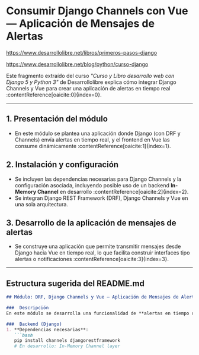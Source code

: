 # Consumir Django Channels con Vue — Aplicación de Mensajes de Alertas

https://www.desarrollolibre.net/libros/primeros-pasos-django

https://www.desarrollolibre.net/blog/python/curso-django

Este fragmento extraído del curso *"Curso y Libro desarrollo web con Django 5 y Python 3"* de Desarrollolibre explica cómo integrar Django Channels y Vue para crear una aplicación de alertas en tiempo real :contentReference[oaicite:0]{index=0}.

---

## 1. Presentación del módulo
- En este módulo se plantea una aplicación donde Django (con DRF y Channels) envía alertas en tiempo real, y el frontend en Vue las consume dinámicamente :contentReference[oaicite:1]{index=1}.

## 2. Instalación y configuración
- Se incluyen las dependencias necesarias para Django Channels y la configuración asociada, incluyendo posible uso de un backend **In-Memory Channel** en desarrollo :contentReference[oaicite:2]{index=2}.
- Se integran Django REST Framework (DRF), Django Channels y Vue en una sola arquitectura.

## 3. Desarrollo de la aplicación de mensajes de alertas
- Se construye una aplicación que permite transmitir mensajes desde Django hacia Vue en tiempo real, lo que facilita construir interfaces tipo alertas o notificaciones :contentReference[oaicite:3]{index=3}.

---

##  Estructura sugerida del README.md

```markdown
## Módulo: DRF, Django Channels y Vue – Aplicación de Mensajes de Alertas

###  Descripción
En este módulo se desarrolla una funcionalidad de **alertas en tiempo real** utilizando una API con Django REST Framework, conectada a un sistema de mensajería en tiempo real mediante Django Channels, y consumida desde un frontend en Vue.

###  Backend (Django)
1. **Dependencias necesarias**:
   ```bash
   pip install channels djangorestframework
   # En desarrollo: In-Memory Channel layer
